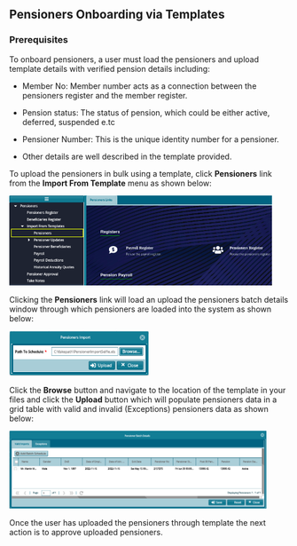 ## Pensioners Onboarding via Templates

### Prerequisites

To onboard pensioners, a user must load the pensioners and upload template details with verified pension details including:

- Member No: Member number acts as a connection between the pensioners register and the member register.
  
- Pension status: The status of pension, which could be either active, deferred, suspended e.tc
  
- Pensioner Number: This is the unique identity number for a pensioner.
  
- Other details are well described in the template provided.


To upload the pensioners in bulk using a template, click **Pensioners** link from the **Import From Template** menu as shown below: 

<img  alt="onboarding" width="94%" height="auto"  class="center"  src="../media10/2.png"> 


Clicking the **Pensioners** link will load an upload the pensioners batch details window through which pensioners are loaded into the system as shown below:

<img  alt="onboarding" width="50%" height="auto"  class="center"  src="../media10/3.png"> 


Click the **Browse** button and navigate to the location of the template in your files and click the **Upload** button which will populate pensioners data in a grid table with valid and invalid (Exceptions) pensioners data as shown below:

<img  alt="onboarding" width="92%" height="auto"  class="center"  src="../media10/4.png"> 

Once the user has uploaded the pensioners through template the next action is to approve uploaded pensioners.
